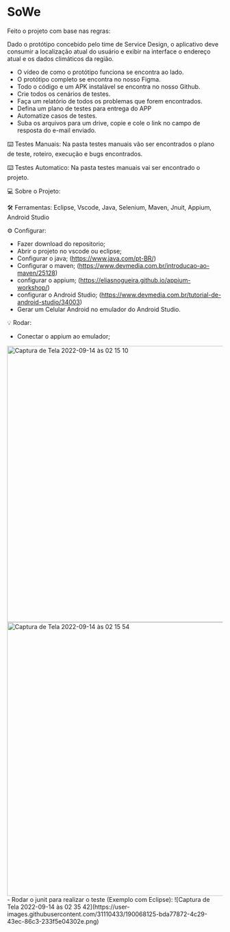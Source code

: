 # SoWe

Feito o projeto com base nas regras:

Dado o protótipo concebido pelo time de Service Design, o aplicativo deve consumir a localização atual do usuário e exibir na interface o endereço atual e os dados climáticos da região.

- O vídeo de como o protótipo funciona se encontra ao lado. 
- O protótipo completo se encontra no nosso Figma.
- Todo o código e um APK instalável se encontra no nosso Github.
- Crie todos os cenários de testes.
- Faça um relatório de todos os problemas que forem encontrados.
- Defina um plano de testes para entrega do APP
- Automatize casos de testes.
- Suba os arquivos para um drive, copie e cole o link no campo de resposta do e-mail enviado.


⌨️ Testes Manuais:
Na pasta testes manuais vão ser encontrados o plano de teste, roteiro, execução e bugs encontrados.

⌨️ Testes Automatico:
Na pasta testes manuais vai ser encontrado o projeto.

💻 Sobre o Projeto:

🛠 Ferramentas:
Eclipse, Vscode, Java, Selenium, Maven, Jnuit, Appium, Android Studio


⚙️ Configurar:
- Fazer download do repositorio;
- Abrir o projeto no vscode ou eclipse;
- Configurar o java; (https://www.java.com/pt-BR/)
- Configurar o maven; (https://www.devmedia.com.br/introducao-ao-maven/25128)
- configurar o appium; (https://eliasnogueira.github.io/appium-workshop/)
- configurar o Android Studio; (https://www.devmedia.com.br/tutorial-de-android-studio/34003)
- Gerar um Celular Android no emulador do Android Studio.

💡 Rodar:
- Conectar o appium ao emulador;
<img width="645" alt="Captura de Tela 2022-09-14 às 02 15 10" src="https://user-images.githubusercontent.com/31110433/190065276-ed2bce07-d2f8-4d8e-903c-4d64a25eacde.png">
<img width="639" alt="Captura de Tela 2022-09-14 às 02 15 54" src="https://user-images.githubusercontent.com/31110433/190065378-a93fcaf1-ecee-4d7d-a98f-9d676c3e86cb.png">
- Rodar o junit para realizar o teste (Exemplo com Eclipse):
![Captura de Tela 2022-09-14 às 02 35 42](https://user-images.githubusercontent.com/31110433/190068125-bda77872-4c29-43ec-86c3-233f5e04302e.png)

